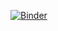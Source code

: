 [![Binder](https://mybinder.org/badge_logo.svg)](https://mybinder.org/v2/gh/MysticNetworkOwner/Pterodactyl/tree/main/Pterodactyl)
